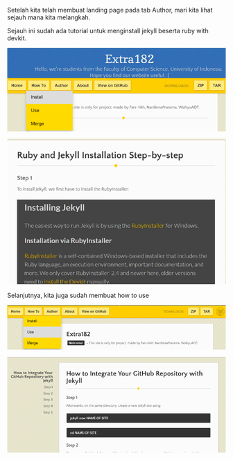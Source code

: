 Setelah kita telah membuat landing page pada tab Author, mari kita lihat sejauh mana kita melangkah.

Sejauh ini sudah ada tutorial untuk menginstall jekyll beserta ruby with devkit.

![images](https://raw.githubusercontent.com/farz-hkh/extra182/master/assets/images/ins.png)

![images](https://raw.githubusercontent.com/farz-hkh/extra182/master/assets/images/rub.png)

Selanjutnya, kita juga sudah membuat how to use

![images](https://raw.githubusercontent.com/farz-hkh/extra182/master/assets/images/user.png)

![images](https://raw.githubusercontent.com/farz-hkh/extra182/master/assets/images/use.png)
